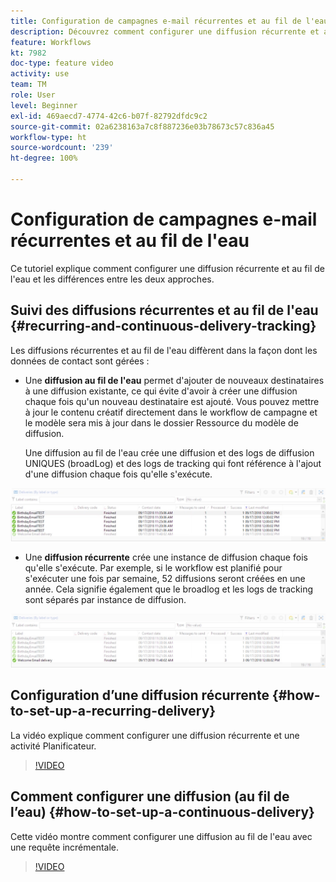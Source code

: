 ```yaml
---
title: Configuration de campagnes e-mail récurrentes et au fil de l'eau
description: Découvrez comment configurer une diffusion récurrente et au fil de l'eau et comprendre les différences entre les deux approches.
feature: Workflows
kt: 7982
doc-type: feature video
activity: use
team: TM
role: User
level: Beginner
exl-id: 469aecd7-4774-42c6-b07f-82792dfdc9c2
source-git-commit: 02a6238163a7c8f887236e03b78673c57c836a45
workflow-type: ht
source-wordcount: '239'
ht-degree: 100%

---
```


# Configuration de campagnes e-mail récurrentes et au fil de l&#39;eau

Ce tutoriel explique comment configurer une diffusion récurrente et au fil de l&#39;eau et les différences entre les deux approches.

## Suivi des diffusions récurrentes et au fil de l&#39;eau {#recurring-and-continuous-delivery-tracking}

Les diffusions récurrentes et au fil de l&#39;eau diffèrent dans la façon dont les données de contact sont gérées :

* Une **diffusion au fil de l&#39;eau** permet d&#39;ajouter de nouveaux destinataires à une diffusion existante, ce qui évite d&#39;avoir à créer une diffusion chaque fois qu&#39;un nouveau destinataire est ajouté. Vous pouvez mettre à jour le contenu créatif directement dans le workflow de campagne et le modèle sera mis à jour dans le dossier Ressource du modèle de diffusion.

   Une diffusion au fil de l&#39;eau crée une diffusion et des logs de diffusion UNIQUES (broadLog) et des logs de tracking qui font référence à l&#39;ajout d&#39;une diffusion chaque fois qu&#39;elle s&#39;exécute.

![Diffusion au fil de l&#39;eau](/help/assets/delivery_continuous.jpg)

* Une **diffusion récurrente** crée une instance de diffusion chaque fois qu&#39;elle s&#39;exécute. Par exemple, si le workflow est planifié pour s&#39;exécuter une fois par semaine, 52 diffusions seront créées en une année. Cela signifie également que le broadlog et les logs de tracking sont séparés par instance de diffusion.

![Diffusion récurrente](/help/assets/delivery_recurring.jpg)

## Configuration d’une diffusion récurrente {#how-to-set-up-a-recurring-delivery}

La vidéo explique comment configurer une diffusion récurrente et une activité Planificateur.

>[!VIDEO](https://video.tv.adobe.com/v/25040?quality=12)

## Comment configurer une diffusion (au fil de l’eau) {#how-to-set-up-a-continuous-delivery}

Cette vidéo montre comment configurer une diffusion au fil de l&#39;eau avec une requête incrémentale.

>[!VIDEO](https://video.tv.adobe.com/v/25039?quality=12)
